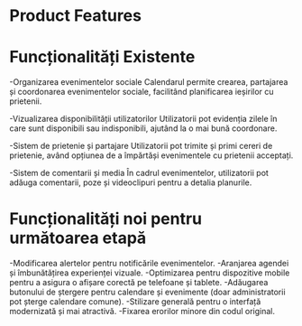 # Product Features

# Funcționalități Existente
-Organizarea evenimentelor sociale
Calendarul permite crearea, partajarea și coordonarea evenimentelor sociale, facilitând planificarea ieșirilor cu prietenii.

-Vizualizarea disponibilității utilizatorilor
Utilizatorii pot evidenția zilele în care sunt disponibili sau indisponibili, ajutând la o mai bună coordonare.

-Sistem de prietenie și partajare
Utilizatorii pot trimite și primi cereri de prietenie, având opțiunea de a împărtăși evenimentele cu prietenii acceptați.

-Sistem de comentarii și media
În cadrul evenimentelor, utilizatorii pot adăuga comentarii, poze și videoclipuri pentru a detalia planurile.

# Funcționalități noi pentru următoarea etapă
-Modificarea alertelor pentru notificările evenimentelor.
-Aranjarea agendei și îmbunătățirea experienței vizuale.
-Optimizarea pentru dispozitive mobile pentru a asigura o afișare corectă pe telefoane și tablete.
-Adăugarea butonului de ștergere pentru calendare și evenimente (doar administratorii pot șterge calendare comune).
-Stilizare generală pentru o interfață modernizată și mai atractivă.
-Fixarea erorilor minore din codul original.
